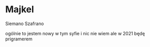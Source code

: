 # Majkel
Siemano Szafrano

ogólnie to jestem nowy w tym syfie i nic nie wiem ale w 2021 będę prigramerem

